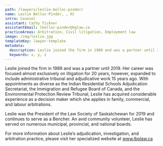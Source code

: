 ```yaml
---
path: /lawyers/leslie-belloc-pinder/
name: Leslie Belloc-Pinder, , KC
intro: Counsel
assistant: Cathy Tickner
assistantEmail: lbelloc-pinder@hglaw.ca
practiceAreas: Arbitration, Civil litigation, Employment law
image: /img/leslie.jpg
templateKey: lawyer-template
metadata:
  description: Leslie joined the firm in 1989 and was a partner until 2019. Her career was focused almost exclusively on litigation for 20 years, however, expanded to include administrative tribunal and adjudicative work 15 years ago.
  keywords: x, y, z
---
```

Leslie joined the firm in 1989 and was a partner until 2019. Her career was focused almost exclusively on litigation for 20 years, however, expanded to include administrative tribunal and adjudicative work 15 years ago. With appointments as diverse as the Indian Residential Schools Adjudication Secretariat, the Immigration and Refugee Board of Canada, and the Environmental Protection Review Tribunal, Leslie has acquired considerable experience as a decision maker which she applies in family, commercial, and labour arbitrations. 

Leslie was the President of the Law Society of Saskatchewan for 2019 and continues to serve as a Bencher. An avid community volunteer, Leslie has served on numerous municipal, provincial, and national boards.

For more information about Leslie’s adjudication, investigation, and arbitration practice, please visit her specialized website at <a href="https://www.lbplaw.ca">www.lbplaw.ca</a>
